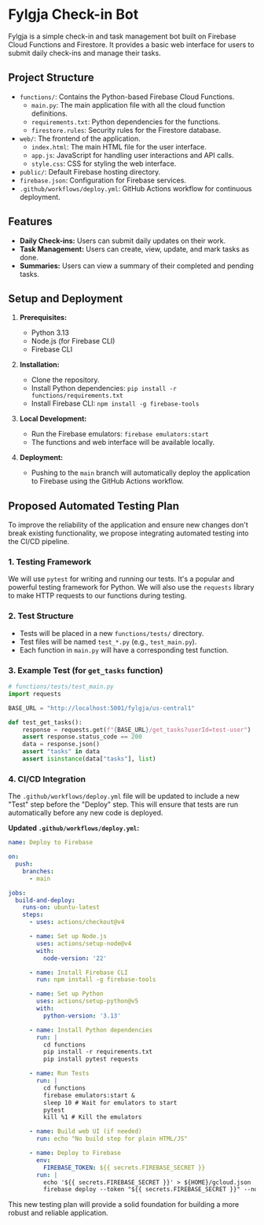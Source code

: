 # Fylgja Check-in Bot

Fylgja is a simple check-in and task management bot built on Firebase Cloud Functions and Firestore. It provides a basic web interface for users to submit daily check-ins and manage their tasks.

## Project Structure

- `functions/`: Contains the Python-based Firebase Cloud Functions.
  - `main.py`: The main application file with all the cloud function definitions.
  - `requirements.txt`: Python dependencies for the functions.
  - `firestore.rules`: Security rules for the Firestore database.
- `web/`: The frontend of the application.
  - `index.html`: The main HTML file for the user interface.
  - `app.js`: JavaScript for handling user interactions and API calls.
  - `style.css`: CSS for styling the web interface.
- `public/`: Default Firebase hosting directory.
- `firebase.json`: Configuration for Firebase services.
- `.github/workflows/deploy.yml`: GitHub Actions workflow for continuous deployment.

## Features

- **Daily Check-ins:** Users can submit daily updates on their work.
- **Task Management:** Users can create, view, update, and mark tasks as done.
- **Summaries:** Users can view a summary of their completed and pending tasks.

## Setup and Deployment

1.  **Prerequisites:**
    - Python 3.13
    - Node.js (for Firebase CLI)
    - Firebase CLI

2.  **Installation:**
    - Clone the repository.
    - Install Python dependencies: `pip install -r functions/requirements.txt`
    - Install Firebase CLI: `npm install -g firebase-tools`

3.  **Local Development:**
    - Run the Firebase emulators: `firebase emulators:start`
    - The functions and web interface will be available locally.

4.  **Deployment:**
    - Pushing to the `main` branch will automatically deploy the application to Firebase using the GitHub Actions workflow.

## Proposed Automated Testing Plan

To improve the reliability of the application and ensure new changes don't break existing functionality, we propose integrating automated testing into the CI/CD pipeline.

### 1. Testing Framework

We will use `pytest` for writing and running our tests. It's a popular and powerful testing framework for Python. We will also use the `requests` library to make HTTP requests to our functions during testing.

### 2. Test Structure

- Tests will be placed in a new `functions/tests/` directory.
- Test files will be named `test_*.py` (e.g., `test_main.py`).
- Each function in `main.py` will have a corresponding test function.

### 3. Example Test (for `get_tasks` function)

```python
# functions/tests/test_main.py
import requests

BASE_URL = "http://localhost:5001/fylgja/us-central1"

def test_get_tasks():
    response = requests.get(f"{BASE_URL}/get_tasks?userId=test-user")
    assert response.status_code == 200
    data = response.json()
    assert "tasks" in data
    assert isinstance(data["tasks"], list)
```

### 4. CI/CD Integration

The `.github/workflows/deploy.yml` file will be updated to include a new "Test" step before the "Deploy" step. This will ensure that tests are run automatically before any new code is deployed.

**Updated `.github/workflows/deploy.yml`:**

```yaml
name: Deploy to Firebase

on:
  push:
    branches:
      - main

jobs:
  build-and-deploy:
    runs-on: ubuntu-latest
    steps:
      - uses: actions/checkout@v4

      - name: Set up Node.js
        uses: actions/setup-node@v4
        with:
          node-version: '22'

      - name: Install Firebase CLI
        run: npm install -g firebase-tools

      - name: Set up Python
        uses: actions/setup-python@v5
        with:
          python-version: '3.13'

      - name: Install Python dependencies
        run: |
          cd functions
          pip install -r requirements.txt
          pip install pytest requests

      - name: Run Tests
        run: |
          cd functions
          firebase emulators:start &
          sleep 10 # Wait for emulators to start
          pytest
          kill %1 # Kill the emulators

      - name: Build web UI (if needed)
        run: echo "No build step for plain HTML/JS"

      - name: Deploy to Firebase
        env:
          FIREBASE_TOKEN: ${{ secrets.FIREBASE_SECRET }}
        run: |
          echo '${{ secrets.FIREBASE_SECRET }}' > ${HOME}/gcloud.json
          firebase deploy --token "${{ secrets.FIREBASE_SECRET }}" --non-interactive
```

This new testing plan will provide a solid foundation for building a more robust and reliable application.
